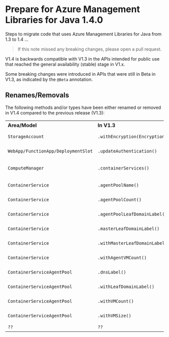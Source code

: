 # Prepare for Azure Management Libraries for Java 1.4.0 #

Steps to migrate code that uses Azure Management Libraries for Java from 1.3 to 1.4 ...

> If this note missed any breaking changes, please open a pull request.


V1.4 is backwards compatible with V1.3 in the APIs intended for public use that reached the general availability (stable) stage in V1.x. 

Some breaking changes were introduced in APIs that were still in Beta in V1.3, as indicated by the `@Beta` annotation.


## Renames/Removals

The following methods and/or types have been either renamed or removed in V1.4 compared to the previous release (V1.3):

<table>
  <tr>
    <th align=left>Area/Model</th>
    <th align=left>In V1.3</th>
    <th align=left>In V1.4</th>
    <th align=left>Remarks</th>
    <th align=left>Ref</th>
  </tr>
  <tr>
    <td><code>StorageAccount</code></td>
    <td><code>.withEncryption(Encryption)</code></td>
    <td><i>Removed</i></td>
    <td>Use <code>withEncryption()</code> instead</td>
    <td><a href="https://github.com/Azure/azure-sdk-for-java/pull/1948">PR #1948</a></td>
  </tr>
  <tr>
    <td><code>WebApp/FunctionApp/DeploymentSlot</code></td>
    <td><code>.updateAuthentication()</code></td>
    <td><i>Removed</i></td>
    <td>Please remove and re-define authentication instead</td>
    <td><a href="https://github.com/Azure/azure-libraries-for-java/pull/22">PR #22</a></td>
  </tr>
  <tr>
    <td><code>ComputeManager</code></td>
    <td><code>.containerServices()</code></td>
    <td><i>Removed</i></td>
    <td>Use <code>ContainerServiceManager.containerServices()</code> instead</td>
    <td><a href="https://github.com/Azure/azure-libraries-for-java/pull/30">PR #30</a></td>
  </tr>
  <tr>
    <td><code>ContainerService</code></td>
    <td><code>.agentPoolName()</code></td>
    <td><i>Removed</i></td>
    <td>Use <code>.agentPools().keySet()</code> instead</td>
    <td><a href="https://github.com/Azure/azure-libraries-for-java/pull/30">PR #30</a></td>
  </tr>
  <tr>
    <td><code>ContainerService</code></td>
    <td><code>.agentPoolCount()</code></td>
    <td><i>Removed</i></td>
    <td>Use <code>.agentPools().get("name").count()</code> instead</td>
    <td><a href="https://github.com/Azure/azure-libraries-for-java/pull/30">PR #30</a></td>
  </tr>
  <tr>
    <td><code>ContainerService</code></td>
    <td><code>.agentPoolLeafDomainLabel()</code></td>
    <td><i>Removed</i></td>
    <td>Use <code>.agentPools().get("name").dnsPrefix()</code> instead</td>
    <td><a href="https://github.com/Azure/azure-libraries-for-java/pull/30">PR #30</a></td>
  </tr>
  <tr>
    <td><code>ContainerService</code></td>
    <td><code>.masterLeafDomainLabel()</code></td>
    <td><code>.masterDnsPrefix()</code></td>
    <td></td>
    <td><a href="https://github.com/Azure/azure-libraries-for-java/pull/30">PR #30</a></td>
  </tr>
  <tr>
    <td><code>ContainerService</code></td>
    <td><code>.withMasterLeafDomainLabel()</code></td>
    <td><code>.withMasterDnsPrefix()</code></td>
    <td></td>
    <td><a href="https://github.com/Azure/azure-libraries-for-java/pull/30">PR #30</a></td>
  </tr>
  <tr>
    <td><code>ContainerService</code></td>
    <td><code>.withAgentVMCount()</code></td>
    <td><code>.withAgentVirtualMachineCount()</code></td>
    <td></td>
    <td><a href="https://github.com/Azure/azure-libraries-for-java/pull/50">PR #50</a></td>
  </tr>
  <tr>
    <td><code>ContainerServiceAgentPool</code></td>
    <td><code>.dnsLabel()</code></td>
    <td><code>.dnsPrefix()</code></td>
    <td></td>
    <td><a href="https://github.com/Azure/azure-libraries-for-java/pull/30">PR #30</a></td>
  </tr>
  <tr>
    <td><code>ContainerServiceAgentPool</code></td>
    <td><code>.withLeafDomainLabel()</code></td>
    <td><code>.withDnsPrefix()</code></td>
    <td></td>
    <td><a href="https://github.com/Azure/azure-libraries-for-java/pull/30">PR #30</a></td>
  </tr>
  <tr>
    <td><code>ContainerServiceAgentPool</code></td>
    <td><code>.withVMCount()</code></td>
    <td><code>.withVirtualMachineCount()</code></td>
    <td></td>
    <td><a href="https://github.com/Azure/azure-libraries-for-java/pull/30">PR #30</a></td>
  </tr>
  <tr>
    <td><code>ContainerServiceAgentPool</code></td>
    <td><code>.withVMSize()</code></td>
    <td><code>.withVirtualMachineSize()</code></td>
    <td></td>
    <td><a href="https://github.com/Azure/azure-libraries-for-java/pull/30">PR #30</a></td>
  </tr>
  <tr>
    <td><code>??</code></td>
    <td><code>??</code></td>
    <td>??</td>
    <td><code>??</code></td>
    <td><a href="??">??</a></td>
  </tr>
</table>
